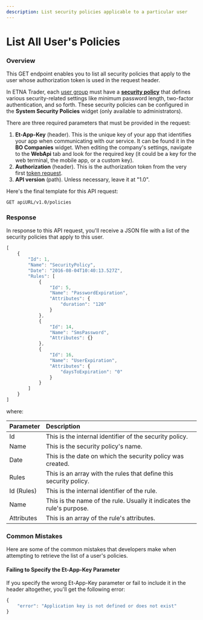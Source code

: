 ```yaml
---
description: List security policies applicable to a particular user
---
```


# List All User's Policies

### Overview

This GET endpoint enables you to list all security policies that apply to the user whose authorization token is used in the request header. 

In ETNA Trader, each [user group](../../../administrator-guide/administrators-widgets/managing-user-groups.md) must have a [**security policy**](../../../administrator-guide/administrators-widgets/system-security-policies.md) that defines various security-related settings like minimum password length, two-factor authentication, and so forth. These security policies can be configured in the **System Security Policies** widget \(only available to administrators\).

There are three required parameters that must be provided in the request:

1. **Et-App-Key** \(header\). This is the unique key of your app that identifies your app when communicating with our service. It can be found it in the **BO Companies** widget. When editing the company's settings, navigate to the **WebApi** tab and look for the required key \(it could be a key for the web terminal, the mobile app, or a custom key\).
2. **Authorization** \(header\). This is the authorization token from the very first [token request]().
3. **API version** \(path\). Unless necessary, leave it at "1.0".

Here's the final template for this API request:

```text
GET apiURL/v1.0/policies
```

### Response

In response to this API request, you'll receive a JSON file with a list of the security policies that apply to this user.

```javascript
[
    {
        "Id": 1,
        "Name": "SecurityPolicy",
        "Date": "2016-08-04T10:40:13.527Z",
        "Rules": [
            {
                "Id": 5,
                "Name": "PasswordExpiration",
                "Attributes": {
                    "duration": "120"
                }
            },
            {
                "Id": 14,
                "Name": "SmsPassword",
                "Attributes": {}
            },
            {
                "Id": 16,
                "Name": "UserExpiration",
                "Attributes": {
                    "daysToExpiration": "0"
                }
            }
        ]
    }
]
```

where:

| Parameter | Description |
| :--- | :--- |
| Id | This is the internal identifier of the security policy. |
| Name | This is the security policy's name. |
| Date | This is the date on which the security policy was created. |
| Rules | This is an array with the rules that define this security policy. |
| Id \(Rules\) | This is the internal identifier of the rule. |
| Name | This is the name of the rule. Usually it indicates the rule's purpose. |
| Attributes | This is an array of the rule's attributes. |

### Common Mistakes

Here are some of the common mistakes that developers make when attempting to retrieve the list of a user's policies.

#### Failing to Specify the Et-App-Key Parameter

If you specify the wrong Et-App-Key parameter or fail to include it in the header altogether, you'll get the following error:

```javascript
{
    "error": "Application key is not defined or does not exist"
}
```

